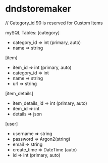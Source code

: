 # dndstoremaker

// Category_id 90 is reserved for Custom Items

mySQL
Tables:
[category]

- category_id => int (primary, auto)
- name => string

[item]

- item_id => int (primary, auto)
- category_id => int
- name => string
- url => string

[item_details]

- item_details_id => int (primary, auto)
- item_id => int
- details => json

[user]

- username => string
- password => Argon2(string)
- email => string
- create_time => DateTime (auto)
- id => int (primary, auto)

